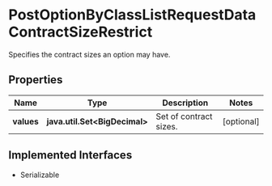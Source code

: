 

# PostOptionByClassListRequestDataContractSizeRestrict

Specifies the contract sizes an option may have.

## Properties

Name | Type | Description | Notes
------------ | ------------- | ------------- | -------------
**values** | **java.util.Set&lt;BigDecimal&gt;** | Set of contract sizes. |  [optional]


## Implemented Interfaces

* Serializable


